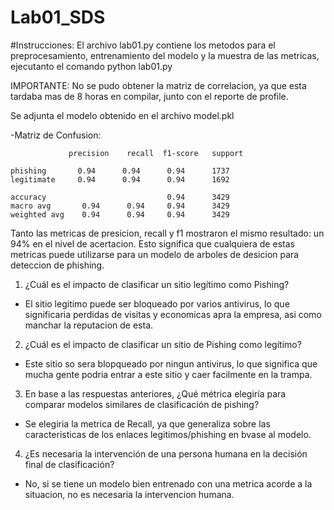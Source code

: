 # Lab01_SDS

#Instrucciones:
El archivo lab01.py contiene los metodos para el preprocesamiento, entrenamiento del modelo y la muestra de las metricas, ejecutanto el comando python lab01.py

IMPORTANTE: No se pudo obtener la matriz de correlacion, ya que esta tardaba mas de 8 horas en compilar, junto con el reporte de profile.

Se adjunta el modelo obtenido en el archivo model.pkl

-Matriz de Confusion:

                 precision    recall  f1-score   support

    phishing       0.94      0.94      0.94      1737
    legitimate     0.94      0.94      0.94      1692

    accuracy                           0.94      3429
    macro avg       0.94      0.94     0.94      3429
    weighted avg    0.94      0.94     0.94      3429

Tanto las metricas de presicion, recall y f1 mostraron el mismo resultado: un 94% en el nivel de acertacion. Esto significa que cualquiera de estas metricas puede utilizarse para un modelo de arboles de desicion para deteccion de phishing.




1. ¿Cuál es el impacto de clasificar un sitio legítimo como Pishing?  
- El sitio legitimo puede ser bloqueado por varios antivirus, lo que significaria perdidas de visitas y economicas apra la empresa, asi como manchar la reputacion de esta.

2. ¿Cuál es el impacto de clasificar un sitio de Pishing como legítimo? 
- Este sitio so sera blopqueado por ningun antivirus, lo que significa que mucha gente podria entrar a este sitio y caer facilmente en la trampa.

3. En base a las respuestas anteriores, ¿Qué métrica elegiría para comparar modelos similares 
de clasificación de pishing? 
- Se elegiria la metrica de Recall, ya que generaliza sobre las caracteristicas de los enlaces legitimos/phishing en bvase al modelo.

4. ¿Es necesaria la intervención de una persona humana en la decisión final de clasificación? 
- No, si se tiene un modelo bien entrenado con una metrica acorde a la situacion, no es necesaria la intervencion humana.
